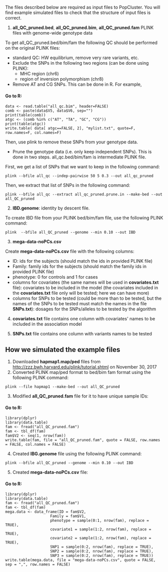 The files described below are required as input files to PopCluster. You will find example simulated files to check that the structure of input files is correct.

1. **all_QC_pruned.bed**, **all_QC_pruned.bim**, **all_QC_pruned.fam** PLINK files with genome-wide genotype data

To get all_QC_pruned.bed/bim/fam the following QC should be performed on the original PLINK files:

* standard QC: HW equilibrium, remove very rare variants, etc. 
* Exclude the SNPs in the following two regions (can be done using PLINK): 
  * MHC region (chr6)
  * region of inversion polymorphism (chr8)
* Remove AT and CG SNPs. This can be done in R.  For example,

#### Go to R: ##############################################################
	data <- read.table("all_qc.bim", header=FALSE)
	comb <- paste(data$V5, data$V6, sep="")
	print(table(comb))
	atgc <- (comb %in% c("AT", "TA", "GC", "CG"))
	print(table(atgc))
	write.table( data[ atgc==FALSE, 2], "mylist.txt", quote=F, row.names=F, col.names=F)

Then, use plink to remove these SNPs from your genotype data.
  
* Prune the genotype data (i.e. only keep independent SNPs).  This is done in two steps. all_qc.bed/bim/fam is intermediate PLINK file. 

First, we get a list of SNPs that we want to keep in the following command: 

	plink --bfile all_qc --indep-pairwise 50 5 0.3 --out all_qc_pruned

Then, we extract that list of SNPs in the following command:

	plink --bfile all_qc --extract all_qc_pruned.prune.in --make-bed --out all_QC_pruned

2. **IBD.genome**: identity by descent file.

To create IBD file from your PLINK bed/bim/fam file, use the following PLINK command:

	plink  --bfile all_QC_pruned --genome --min 0.10 --out IBD
	
3. **mega-data-noPCs.csv**

Create **mega-data-noPCs.csv** file with the following columns:

* ID: ids for the subjects (should match the ids in provided PLINK file)
* Family: family ids for the subjects (should match the family ids in provided PLINK file)
* phenotype: 0 for controls and 1 for cases
* columns for covariates (the same names will be used in **covariates.txt** file): covariates to be included in the model (the covariates included in the **covariates.txt** file only will be tested; here we can have more)
* columns for SNPs to be tested (could be more than to be tested, but the names of the SNPs to be tested must match the names in the file **SNPs.txt**): dosages for the SNPs/alleles to be tested by the algorithm

4. **covariates.txt** file contains one column with covariates' names to be included in the association model

5. **SNPs.txt** file contains one column with variants names to be tested
 
## How we simulated the example files

1. Downloaded **hapmap1.map/ped** files from http://zzz.bwh.harvard.edu/plink/tutorial.shtml on November 30, 2017
2. Converted PLINK map/ped format to bed/bim fam format using the following PLINK command:

```plink --file hapmap1 --make-bed --out all_QC_pruned```

3. Modified **all_QC_pruned.fam** file for it to have unique sample IDs:

#### Go to R: ##############################################################
	library(dplyr)
	library(data.table)
	fam <- fread("all_QC_pruned.fam")
	fam <- tbl_df(fam)
	fam$V2 <- seq(1, nrow(fam))
	write.table(fam, file = "all_QC_pruned.fam", quote = FALSE, row.names = FALSE, col.names = FALSE)

4. Created **IBG.genome** file using the following PLINK command:

```plink --bfile all_QC_pruned --genome --min 0.10 --out IBD```

5. Created **mega-data-noPCs.csv** file:

#### Go to R: ##############################################################
	library(dplyr)
	library(data.table)
	fam <- fread("all_QC_pruned.fam")
	fam <- tbl_df(fam)
	mega.data <- data_frame(ID = fam$V2,
                        Family = fam$V1,
                        phenotype = sample(0:1, nrow(fam), replace = TRUE),
                        covariate1 = sample(1:2, nrow(fam), replace = TRUE),
                        covariate2 = sample(1:2, nrow(fam), replace = TRUE),
                        SNP1 = sample(0:2, nrow(fam), replace = TRUE),
                        SNP2 = sample(0:2, nrow(fam), replace = TRUE),
                        SNP3 = sample(0:2, nrow(fam), replace = TRUE))
	write.table(mega.data, file = "mega-data-noPCs.csv", quote = FALSE, sep = ",", row.names = FALSE)
